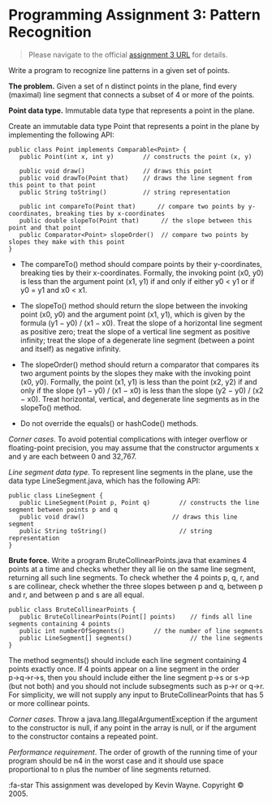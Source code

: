# Programming Assignment 3: Pattern Recognition

> Please navigate to the official [assignment 3 URL](http://coursera.cs.princeton.edu/algs4/assignments/collinear.html) for details.

Write a program to recognize line patterns in a given set of points.

**The problem.** Given a set of n distinct points in the plane, find every (maximal) line segment that connects a subset of 4 or more of the points.

**Point data type.** Immutable data type that represents a point in the plane.

Create an immutable data type Point that represents a point in the plane by implementing the following API:

    public class Point implements Comparable<Point> {
       public Point(int x, int y)        // constructs the point (x, y)

       public void draw()                // draws this point
       public void drawTo(Point that)    // draws the line segment from this point to that point
       public String toString()          // string representation

       public int compareTo(Point that)      // compare two points by y-coordinates, breaking ties by x-coordinates
       public double slopeTo(Point that)      // the slope between this point and that point
       public Comparator<Point> slopeOrder()  // compare two points by slopes they make with this point
    }


- The compareTo() method should compare points by their y-coordinates, breaking ties by their x-coordinates. Formally, the invoking point (x0, y0) is less than the argument point (x1, y1) if and only if either y0 < y1 or if y0 = y1 and x0 < x1.

- The slopeTo() method should return the slope between the invoking point (x0, y0) and the argument point (x1, y1), which is given by the formula (y1 − y0) / (x1 − x0). Treat the slope of a horizontal line segment as positive zero; treat the slope of a vertical line segment as positive infinity; treat the slope of a degenerate line segment (between a point and itself) as negative infinity.

- The slopeOrder() method should return a comparator that compares its two argument points by the slopes they make with the invoking point (x0, y0). Formally, the point (x1, y1) is less than the point (x2, y2) if and only if the slope (y1 − y0) / (x1 − x0) is less than the slope (y2 − y0) / (x2 − x0). Treat horizontal, vertical, and degenerate line segments as in the slopeTo() method.

- Do not override the equals() or hashCode() methods.

*Corner cases*. To avoid potential complications with integer overflow or floating-point precision, you may assume that the constructor arguments x and y are each between 0 and 32,767.

*Line segment data type.* To represent line segments in the plane, use the data type LineSegment.java, which has the following API:

    public class LineSegment {
       public LineSegment(Point p, Point q)        // constructs the line segment between points p and q
       public void draw()                        // draws this line segment
       public String toString()                    // string representation
    }

**Brute force.** Write a program BruteCollinearPoints.java that examines 4 points at a time and checks whether they all lie on the same line segment, returning all such line segments. To check whether the 4 points p, q, r, and s are collinear, check whether the three slopes between p and q, between p and r, and between p and s are all equal.

    public class BruteCollinearPoints {
       public BruteCollinearPoints(Point[] points)    // finds all line segments containing 4 points
       public int numberOfSegments()        // the number of line segments
       public LineSegment[] segments()                // the line segments
    }

The method segments() should include each line segment containing 4 points exactly once. If 4 points appear on a line segment in the order p→q→r→s, then you should include either the line segment p→s or s→p (but not both) and you should not include subsegments such as p→r or q→r. For simplicity, we will not supply any input to BruteCollinearPoints that has 5 or more collinear points.

*Corner cases*. Throw a java.lang.IllegalArgumentException if the argument to the constructor is null, if any point in the array is null, or if the argument to the constructor contains a repeated point.

*Performance requirement*. The order of growth of the running time of your program should be n4 in the worst case and it should use space proportional to n plus the number of line segments returned.




 :fa-star
This assignment was developed by Kevin Wayne.
Copyright © 2005.